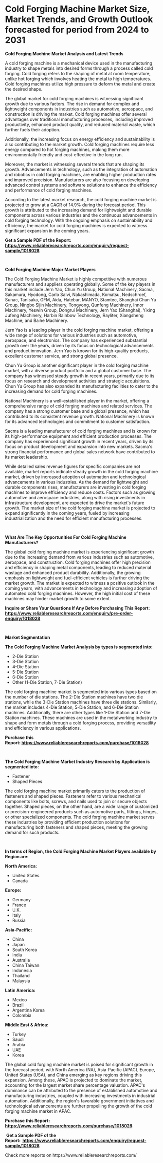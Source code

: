 <p><h1>Cold Forging Machine Market Size, Market Trends, and Growth Outlook forecasted for period from 2024 to 2031</h1></p><p><strong>Cold Forging Machine Market Analysis and Latest Trends</strong></p>
<p><p>A cold forging machine is a mechanical device used in the manufacturing industry to shape metals into desired forms through a process called cold forging. Cold forging refers to the shaping of metal at room temperature, unlike hot forging which involves heating the metal to high temperatures. Cold forging machines utilize high pressure to deform the metal and create the desired shape.</p><p>The global market for cold forging machines is witnessing significant growth due to various factors. The rise in demand for complex and lightweight components in industries such as automotive, aerospace, and construction is driving the market. Cold forging machines offer several advantages over traditional manufacturing processes, including improved productivity, enhanced product quality, and reduced material waste, which further fuels their adoption.</p><p>Additionally, the increasing focus on energy efficiency and sustainability is also contributing to the market growth. Cold forging machines require less energy compared to hot forging machines, making them more environmentally friendly and cost-effective in the long run.</p><p>Moreover, the market is witnessing several trends that are shaping its growth. Advancements in technology, such as the integration of automation and robotics in cold forging machines, are enabling higher production rates and improved precision. Manufacturers are also focusing on developing advanced control systems and software solutions to enhance the efficiency and performance of cold forging machines.</p><p>According to the latest market research, the cold forging machine market is projected to grow at a CAGR of 14.9% during the forecast period. This growth is attributed to the increasing demand for lightweight and durable components across various industries and the continuous advancements in cold forging technology. With the ongoing emphasis on sustainability and efficiency, the market for cold forging machines is expected to witness significant expansion in the coming years.</p></p>
<p><strong>Get a Sample PDF of the Report:&nbsp; <a href="https://www.reliableresearchreports.com/enquiry/request-sample/1018028">https://www.reliableresearchreports.com/enquiry/request-sample/1018028</a></strong></p>
<p>&nbsp;</p>
<p><strong>Cold Forging Machine Major Market Players</strong></p>
<p><p>The Cold Forging Machine Market is highly competitive with numerous manufacturers and suppliers operating globally. Some of the key players in this market include Jern Yao, Chun Yu Group, National Machinery, Sacma, Sakamura, Hyodong, Carlo Salvi, Nakashimada, Komatsu, Nedschroef, Sunac, Tanisaka, GFM, Aida, Hatebur, MANYO, Stamtec, Shanghai Chun Yu Group, Ningbo Sijin Machinery, Tongyong, Qunfeng Machinery, Innor Machinery, Yeswin Group, Dongrui Machinery, Jern Yao (Shanghai), Yixing Jufeng Machinery, Harbin Rainbow Technology, Rayliter, Xiangsheng Machine, and Baihe Machinery.</p><p>Jern Yao is a leading player in the cold forging machine market, offering a wide range of solutions for various industries such as automotive, aerospace, and electronics. The company has experienced substantial growth over the years, driven by its focus on technological advancements and product innovation. Jern Yao is known for its high-quality products, excellent customer service, and strong global presence.</p><p>Chun Yu Group is another significant player in the cold forging machine market, with a diverse product portfolio and a global customer base. The company has witnessed steady growth in recent years, primarily due to its focus on research and development activities and strategic acquisitions. Chun Yu Group has also expanded its manufacturing facilities to cater to the increasing demand for cold forging machines.</p><p>National Machinery is a well-established player in the market, offering a comprehensive range of cold forging machines and related services. The company has a strong customer base and a global presence, which has contributed to its consistent revenue growth. National Machinery is known for its advanced technologies and commitment to customer satisfaction.</p><p>Sacma is a leading manufacturer of cold forging machines and is known for its high-performance equipment and efficient production processes. The company has experienced significant growth in recent years, driven by its focus on product development and expansion into new markets. Sacma's strong financial performance and global sales network have contributed to its market leadership.</p><p>While detailed sales revenue figures for specific companies are not available, market reports indicate steady growth in the cold forging machine market, driven by increased adoption of automation and technological advancements in various industries. As the demand for lightweight and durable components rises, manufacturers are investing in cold forging machines to improve efficiency and reduce costs. Factors such as growing automotive and aerospace industries, along with rising investments in infrastructure development, are expected to drive the market's future growth. The market size of the cold forging machine market is projected to expand significantly in the coming years, fueled by increasing industrialization and the need for efficient manufacturing processes.</p></p>
<p>&nbsp;</p>
<p><strong>What Are The Key Opportunities For Cold Forging Machine Manufacturers?</strong></p>
<p><p>The global cold forging machine market is experiencing significant growth due to the increasing demand from various industries such as automotive, aerospace, and construction. Cold forging machines offer high precision and efficiency in shaping metal components, leading to reduced material wastage and enhanced product durability. Additionally, the growing emphasis on lightweight and fuel-efficient vehicles is further driving the market growth. The market is expected to witness a positive outlook in the coming years, with advancements in technology and increasing adoption of automated cold forging machines. However, the high initial cost of these machines may hinder market growth to some extent.</p></p>
<p><strong>Inquire or Share Your Questions If Any Before Purchasing This Report: <a href="https://www.reliableresearchreports.com/enquiry/pre-order-enquiry/1018028">https://www.reliableresearchreports.com/enquiry/pre-order-enquiry/1018028</a></strong></p>
<p>&nbsp;</p>
<p><strong>Market Segmentation</strong></p>
<p><strong>The Cold Forging Machine Market Analysis by types is segmented into:</strong></p>
<p><ul><li>2-Die Station</li><li>3-Die Station</li><li>4-Die Station</li><li>5-Die Station</li><li>6-Die Station</li><li>Other (1-Die Station, 7-Die Station)</li></ul></p>
<p><p>The cold forging machine market is segmented into various types based on the number of die stations. The 2-Die Station machines have two die stations, while the 3-Die Station machines have three die stations. Similarly, the market includes 4-Die Station, 5-Die Station, and 6-Die Station machines. Additionally, there are other types like 1-Die Station and 7-Die Station machines. These machines are used in the metalworking industry to shape and form metals through a cold forging process, providing versatility and efficiency in various applications.</p></p>
<p><strong>Purchase this Report:&nbsp;<a href="https://www.reliableresearchreports.com/purchase/1018028">https://www.reliableresearchreports.com/purchase/1018028</a></strong></p>
<p>&nbsp;</p>
<p><strong>The Cold Forging Machine Market Industry Research by Application is segmented into:</strong></p>
<p><ul><li>Fastener</li><li>Shaped Pieces</li></ul></p>
<p><p>The cold forging machine market primarily caters to the production of fasteners and shaped pieces. Fasteners refer to various mechanical components like bolts, screws, and nails used to join or secure objects together. Shaped pieces, on the other hand, are a wide range of customized or precision-engineered products such as automotive parts, fittings, hinges, or other specialized components. The cold forging machine market serves these industries by providing efficient production solutions for manufacturing both fasteners and shaped pieces, meeting the growing demand for such products.</p></p>
<p>&nbsp;</p>
<p><strong>In terms of Region, the Cold Forging Machine Market Players available by Region are:</strong></p>
<p>
    <p> <strong> North America: </strong>
        <ul>
            <li>United States</li>
            <li>Canada</li>
        </ul>
        </p> 
    <p> <strong> Europe: </strong>
        <ul>
            <li>Germany</li>
            <li>France</li>
            <li>U.K.</li>
            <li>Italy</li>
            <li>Russia</li>
        </ul>
        </p> 
    <p> <strong> Asia-Pacific: </strong>
        <ul>
            <li>China</li>
            <li>Japan</li>
            <li>South Korea</li>
            <li>India</li>
            <li>Australia</li>
            <li>China Taiwan</li>
            <li>Indonesia</li>
            <li>Thailand</li>
            <li>Malaysia</li>
        </ul>
        </p> 
    <p> <strong> Latin America: </strong>
        <ul>
            <li>Mexico</li>
            <li>Brazil</li>
            <li>Argentina Korea</li>
            <li>Colombia</li>
        </ul>
        </p> 
    <p> <strong> Middle East & Africa: </strong>
        <ul>
            <li>Turkey</li>
            <li>Saudi</li>
            <li>Arabia</li>
            <li>UAE</li>
            <li>Korea</li>
        </ul>
    </p>
    </p>
<p><p>The global cold forging machine market is poised for significant growth in the forecast period, with North America (NA), Asia-Pacific (APAC), Europe, United States (USA), and China emerging as key regions driving this expansion. Among these, APAC is projected to dominate the market, accounting for the largest market share percentage valuation. APAC's dominance can be attributed to the presence of established automotive and manufacturing industries, coupled with increasing investments in industrial automation. Additionally, the region's favorable government initiatives and technological advancements are further propelling the growth of the cold forging machine market in APAC.</p></p>
<p><strong>Purchase this Report: <a href="https://www.reliableresearchreports.com/purchase/1018028">https://www.reliableresearchreports.com/purchase/1018028</a></strong></p>
<p>&nbsp;<strong>Get a Sample PDF of the Report:&nbsp;&nbsp;<a href="https://www.reliableresearchreports.com/enquiry/request-sample/1018028">https://www.reliableresearchreports.com/enquiry/request-sample/1018028</a></strong></p>
<p><strong></strong></p>
<p>Check more reports on https://www.reliableresearchreports.com/</p>